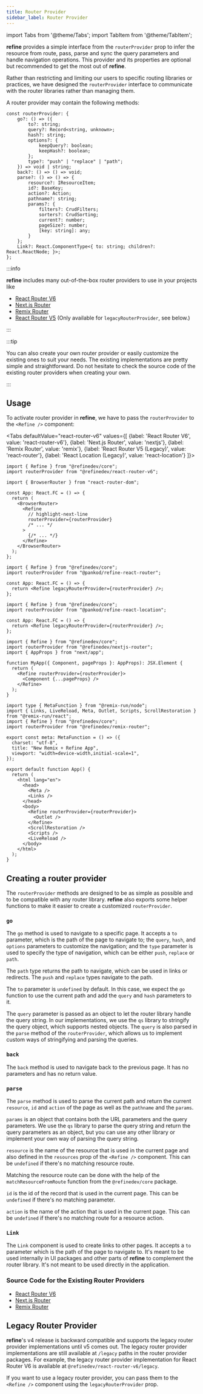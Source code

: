 ```yaml
---
title: Router Provider
sidebar_label: Router Provider
---
```


import Tabs from '@theme/Tabs';
import TabItem from '@theme/TabItem';

**refine** provides a simple interface from the `routerProvider` prop to infer the resource from route, pass, parse and sync the query parameters and handle navigation operations. This provider and its properties are optional but recommended to get the most out of **refine**.

Rather than restricting and limiting our users to specific routing libraries or practices, we have designed the `routerProvider` interface to communicate with the router libraries rather than managing them.

A router provider may contain the following methods:

```tsx
const routerProvider: {
    go?: () => ({
        to?: string;
        query?: Record<string, unknown>;
        hash?: string;
        options?: {
            keepQuery?: boolean;
            keepHash?: boolean;
        };
        type?: "push" | "replace" | "path";
    }) => void | string;
    back?: () => () => void;
    parse?: () => () => {
        resource?: IResourceItem;
        id?: BaseKey;
        action?: Action;
        pathname?: string;
        params?: {
            filters?: CrudFilters;
            sorters?: CrudSorting;
            current?: number;
            pageSize?: number;
            [key: string]: any;
        }
    };
    Link?: React.ComponentType<{ to: string; children?: React.ReactNode; }>;
};
```

:::info

**refine** includes many out-of-the-box router providers to use in your projects like

- [React Router V6][react-router-v6]
- [Next.js Router][nextjs-router]
- [Remix Router][remix-router]
- [React Router V5][react-router-v5] (Only available for `legacyRouterProvider`, see below.)

:::

:::tip

You can also create your own router provider or easily customize the existing ones to suit your needs. The existing implementations are pretty simple and straightforward. Do not hesitate to check the source code of the existing router providers when creating your own.

:::

## Usage

To activate router provider in **refine**, we have to pass the `routerProvider` to the `<Refine />` component:

<Tabs
defaultValue="react-router-v6"
values={[
{label: 'React Router V6', value: 'react-router-v6'},
{label: 'Next.js Router', value: 'nextjs'},
{label: 'Remix Router', value: 'remix'},
{label: 'React Router V5 (Legacy)', value: 'react-router'},
{label: 'React Location (Legacy)', value: 'react-location'}
]}>
<TabItem value="react-router-v6">

```tsx title="App.tsx"
import { Refine } from "@refinedev/core";
import routerProvider from "@refinedev/react-router-v6";

import { BrowserRouter } from "react-router-dom";

const App: React.FC = () => {
  return (
    <BrowserRouter>
      <Refine
        // highlight-next-line
        routerProvider={routerProvider}
        /* ... */
      >
        {/* ... */}
      </Refine>
    </BrowserRouter>
  );
};
```

</TabItem>
<TabItem value="react-router">

```tsx title="App.tsx"
import { Refine } from "@refinedev/core";
import routerProvider from "@pankod/refine-react-router";

const App: React.FC = () => {
  return <Refine legacyRouterProvider={routerProvider} />;
};
```

</TabItem>
<TabItem value="react-location">

```tsx title="App.tsx"
import { Refine } from "@refinedev/core";
import routerProvider from "@pankod/refine-react-location";

const App: React.FC = () => {
  return <Refine legacyRouterProvider={routerProvider} />;
};
```

</TabItem>
<TabItem value="nextjs">

```tsx title="pages/_app.tsx"
import { Refine } from "@refinedev/core";
import routerProvider from "@refinedev/nextjs-router";
import { AppProps } from "next/app";

function MyApp({ Component, pageProps }: AppProps): JSX.Element {
  return (
    <Refine routerProvider={routerProvider}>
      <Component {...pageProps} />
    </Refine>
  );
}
```

  </TabItem>
<TabItem value="remix">

```tsx title="app/root.tsx"
import type { MetaFunction } from "@remix-run/node";
import { Links, LiveReload, Meta, Outlet, Scripts, ScrollRestoration } from "@remix-run/react";
import { Refine } from "@refinedev/core";
import routerProvider from "@refinedev/remix-router";

export const meta: MetaFunction = () => ({
  charset: "utf-8",
  title: "New Remix + Refine App",
  viewport: "width=device-width,initial-scale=1",
});

export default function App() {
  return (
    <html lang="en">
      <head>
        <Meta />
        <Links />
      </head>
      <body>
        <Refine routerProvider={routerProvider}>
          <Outlet />
        </Refine>
        <ScrollRestoration />
        <Scripts />
        <LiveReload />
      </body>
    </html>
  );
}
```

</TabItem>
</Tabs>

## Creating a router provider

The `routerProvider` methods are designed to be as simple as possible and to be compatible with any router library. **refine** also exports some helper functions to make it easier to create a customized `routerProvider`.

### `go`

The `go` method is used to navigate to a specific page. It accepts a `to` parameter, which is the path of the page to navigate to; the `query`, `hash`, and `options` parameters to customize the navigation; and the `type` parameter is used to specify the type of navigation, which can be either `push`, `replace` or `path`.

The `path` type returns the path to navigate, which can be used in links or redirects. The `push` and `replace` types navigate to the path.

The `to` parameter is `undefined` by default. In this case, we expect the `go` function to use the current path and add the `query` and `hash` parameters to it.

The `query` parameter is passed as an object to let the router library handle the query string. In our implementations, we use the `qs` library to stringify the query object, which supports nested objects. The `query` is also parsed in the `parse` method of the `routerProvider`, which allows us to implement custom ways of stringifying and parsing the queries.

### `back`

The `back` method is used to navigate back to the previous page. It has no parameters and has no return value.

### `parse`

The `parse` method is used to parse the current path and return the current `resource`, `id` and `action` of the page as well as the `pathname` and the `params`.

`params` is an object that contains both the URL parameters and the query parameters. We use the `qs` library to parse the query string and return the query parameters as an object, but you can use any other library or implement your own way of parsing the query string.

`resource` is the name of the resource that is used in the current page and also defined in the `resources` prop of the `<Refine />` component. This can be `undefined` if there's no matching resource route.

Matching the resource route can be done with the help of the `matchResourceFromRoute` function from the `@refinedev/core` package.

`id` is the id of the record that is used in the current page. This can be `undefined` if there's no matching parameter.

`action` is the name of the action that is used in the current page. This can be `undefined` if there's no matching route for a resource action.

### `Link`

The `Link` component is used to create links to other pages. It accepts a `to` parameter which is the path of the page to navigate to. It's meant to be used internally in UI packages and other parts of **refine** to complement the router library. It's not meant to be used directly in the application.

### Source Code for the Existing Router Providers

- [React Router V6](https://github.com/refinedev/refine/blob/master/packages/react-router-v6/src/bindings.tsx)
- [Next.js Router](https://github.com/refinedev/refine/blob/master/packages/nextjs-router/src/pages/bindings.tsx)
- [Remix Router](https://github.com/refinedev/refine/blob/master/packages/remix/src/bindings.tsx)

## Legacy Router Provider

**refine**'s v4 release is backward compatible and supports the legacy router provider implementations until v5 comes out. The legacy router provider implementations are still available at `/legacy` paths in the router provider packages. For example, the legacy router provider implementation for React Router V6 is available at `@refinedev/react-router-v6/legacy`.

If you want to use a legacy router provider, you can pass them to the `<Refine />` component using the `legacyRouterProvider` prop.

[react-router-v5]: https://github.com/refinedev/refine/tree/master/packages/react-router
[react-router-v6]: https://github.com/refinedev/refine/tree/master/packages/react-router-v6
[nextjs-router]: https://github.com/refinedev/refine/tree/master/packages/nextjs-router
[remix-router]: https://github.com/refinedev/refine/tree/master/packages/remix
